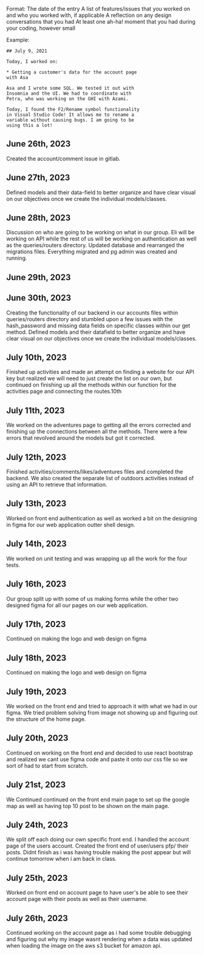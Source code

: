 Format:
The date of the entry
A list of features/issues that you worked on and who you worked with, if applicable
A reflection on any design conversations that you had
At least one ah-ha! moment that you had during your coding, however small

Example:

    ## July 9, 2021

    Today, I worked on:

    * Getting a customer's data for the account page
    with Asa

    Asa and I wrote some SQL. We tested it out with
    Insomnia and the UI. We had to coordinate with
    Petra, who was working on the GHI with Azami.

    Today, I found the F2/Rename symbol functionality
    in Visual Studio Code! It allows me to rename a
    variable without causing bugs. I am going to be
    using this a lot!

## June 26th, 2023

Created the account/comment issue in gitlab.

## June 27th, 2023

Defined models and their data-field to better organize and have clear visual on our objectives once we create the individual models/classes.

## June 28th, 2023

Discussion on who are going to be working on what in our group. Eli will be working on API while the rest of us will be working on authentication as well as the queries/routers directory. Updated database and rearranged the migrations files. Everything migrated and pg admin was created and running.

## June 29th, 2023

## June 30th, 2023

Creating the functionality of our backend in our accounts files within queries/routers directory and stumbled upon a few issues with the hash_password and missing data fields on specific classes within our get method.
Defined models and their datafield to better organize and have clear visual on our objectives once we create the individual models/classes.

## July 10th, 2023

Finished up activities and made an attempt on finding a website for our API key but realized we will need to just create the list on our own, but continued on finishing up all the methods within our function for the activities page and connecting the routes.10th

## July 11th, 2023

We worked on the adventures page to getting all the errors corrected and finishing up the connections between all the methods. There were a few errors that revolved around the models but got it corrected.

## July 12th, 2023

Finished activities/comments/likes/adventures files and completed the backend. We also created the separate list of outdoors activities instead of using an API to retrieve that information.

## July 13th, 2023

Worked on front end authentication as well as worked a bit on the designing in figma for our web application outter shell design.

## July 14th, 2023

We worked on unit testing and was wrapping up all the work for the four tests.

## July 16th, 2023

Our group split up with some of us making forms while the other two designed figma for all our pages on our web application.

## July 17th, 2023

Continued on making the logo and web design on figma

## July 18th, 2023

Continued on making the logo and web design on figma

## July 19th, 2023

We worked on the front end and tried to approach it with what we had in our figma. We tried problem solving from image not showing up and figuring out the structure of the home page.

## July 20th, 2023

Continued on working on the front end and decided to use react bootstrap and realized we cant use figma code and paste it onto our css file so we sort of had to start from scratch.

## July 21st, 2023

We Continued continued on the front end main page to set up the google map as well as having top 10 post to be shown on the main page.

## July 24th, 2023

We split off each doing our own specific front end. I handled the account page of the users account. Created the front end of user/users pfp/ their posts. Didnt finish as i was having trouble making the post appear but will continue tomorrow when i am back in class.

## July 25th, 2023

Worked on front end on account page to have user's be able to see their account page with their posts as well as their username.

## July 26th, 2023

Continued working on the account page as i had some trouble debugging and figuring out why my image wasnt rendering when a data was updated when loading the image on the aws s3 bucket for amazon api.
